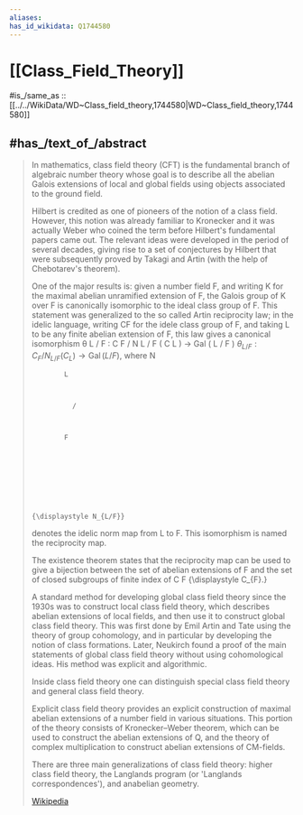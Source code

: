 ```yaml
---
aliases: 
has_id_wikidata: Q1744580
---
```


# [[Class_Field_Theory]] 

#is_/same_as :: [[../../WikiData/WD~Class_field_theory,1744580|WD~Class_field_theory,1744580]] 

## #has_/text_of_/abstract 

> In mathematics, class field theory (CFT) is the fundamental branch of algebraic number theory 
> whose goal is to describe all the abelian Galois extensions of local and global fields 
> using objects associated to the ground field. 
>
> Hilbert is credited as one of pioneers of the notion of a class field. However, this notion was already familiar to Kronecker and it was actually Weber who coined the term before Hilbert's fundamental papers came out. The relevant ideas were developed in the period of several decades, giving rise to a set of conjectures by Hilbert that were subsequently proved by Takagi and Artin (with the help of Chebotarev's theorem). 
>
> One of the major results is: given a number field F, and writing K for the maximal abelian unramified extension of F, the Galois group of K over F is canonically isomorphic to the ideal class group of F. This statement was generalized to the so called  Artin reciprocity law; in the idelic language, writing CF for the idele class group of F, and taking L to be any finite abelian extension of F, this law gives a canonical isomorphism
>           θ
>             L
>               /
>             F
>         :
>           C
>             F
>           /
>             N
>               L
>                 /
>               F
>           (
>             C
>               L
>           )
>         →
>         Gal
>         (
>         L
>           /
>         F
>         )
>      $\theta _{L/F}:C_{F}/{N_{L/F}(C_{L})}\to \operatorname {Gal} (L/F)$,
> where 
>           N
>
>           
>
>             L
>
>             
>
>               /
>
>             
>
>             F
>
>           
>
>         
>
>       
>
>     
>
>     {\displaystyle N_{L/F}}
>  denotes the idelic norm map from L to F. This isomorphism is named the reciprocity map. 
>
> The existence theorem states that the reciprocity map can be used to give a bijection between the set of abelian extensions of F and the set of closed subgroups of finite index of 
>           C
>             F
>     {\displaystyle C_{F}.}
>
> A standard method for developing global class field theory since the 1930s was to construct local class field theory, which describes abelian extensions of local fields, and then use it to construct global class field theory. This was first done by Emil Artin and Tate using the theory of group cohomology, and in particular by developing the notion of class formations. Later, Neukirch found a proof of the main statements of global class field theory without using cohomological ideas. His method was explicit and algorithmic. 
>
> Inside class field theory one can distinguish special class field theory and general class field theory. 
>
> Explicit class field theory provides an explicit construction of maximal abelian extensions of a number field in various situations. This portion of the theory consists of Kronecker–Weber theorem, which can be used to construct the abelian extensions of Q, 
> and the theory of complex multiplication to construct abelian extensions of CM-fields. 
>
> There are three main generalizations of class field theory: higher class field theory, the Langlands program (or 'Langlands correspondences'), and anabelian geometry.
>
> [Wikipedia](https://en.wikipedia.org/wiki/Class%20field%20theory) 

